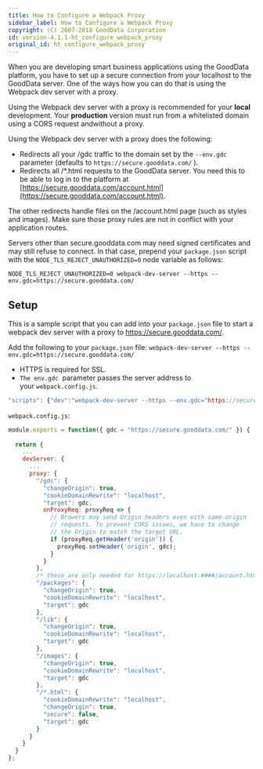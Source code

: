 ```yaml
---
title: How to Configure a Webpack Proxy
sidebar_label: How to Configure a Webpack Proxy
copyright: (C) 2007-2018 GoodData Corporation
id: version-4.1.1-ht_configure_webpack_proxy
original_id: ht_configure_webpack_proxy
---
```


When you are developing smart business applications using the GoodData platform, you have to set up a secure connection from your localhost to the GoodData server. One of the ways how you can do that is using the Webpack dev server with a proxy.

Using the Webpack dev server with a proxy is recommended for your **local** development. Your **production** version must run from a whitelisted domain using a CORS request andwithout a proxy.

Using the Webpack dev server with a proxy does the following:

* Redirects all your /gdc traffic to the domain set by the `--env.gdc` parameter \(defaults to `https://secure.gooddata.com/` \).
* Redirects all /\*.html requests to the GoodData server. You need this to be able to log in to the platform at [https://secure.gooddata.com/account.html](https://secure.gooddata.com/account.html).
 
The other redirects handle files on the /account.html page \(such as styles and images\). Make sure those proxy rules are not in conflict with your application routes.

Servers other than secure.gooddata.com may need signed certificates and may still refuse to connect. In that case, prepend your `package.json` script with the `NODE_TLS_REJECT_UNAUTHORIZED=0` node variable as follows:

`NODE_TLS_REJECT_UNAUTHORIZED=0 webpack-dev-server --https --env.gdc=https://secure.gooddata.com/`

## Setup

This is a sample script that you can add into your `package.json` file to start a webpack dev server with a proxy to https://secure.gooddata.com/.

Add the following to your `package.json` file:
`webpack-dev-server --https --env.gdc=https://secure.gooddata.com/`

* HTTPS is required for SSL.
* `The env.gdc`  parameter passes the server address to your `webpack.config.js`.

```javascript
"scripts": {"dev":"webpack-dev-server --https --env.gdc="https://secure.gooddata.com/"]},
```

`webpack.config.js`:

```javascript
module.exports = function({ gdc = "https://secure.gooddata.com/" }) {
 
  return {
    ...
    devServer: {
      ...
      proxy: {
        "/gdc": {
          "changeOrigin": true,
          "cookieDomainRewrite": "localhost",
          "target": gdc,
          onProxyReq: proxyReq => {
            // Browers may send Origin headers even with same-origin
            // requests. To prevent CORS issues, we have to change
            // the Origin to match the target URL.
            if (proxyReq.getHeader('origin')) {
              proxyReq.setHeader('origin', gdc);
            }
          }
        },
        /* these are only needed for https://localhost:####/account.html to work properly */
        "/packages": {
          "changeOrigin": true,
          "cookieDomainRewrite": "localhost",
          "target": gdc
        },
        "/lib": {
          "changeOrigin": true,
          "cookieDomainRewrite": "localhost",
          "target": gdc
        },
        "/images": {
          "changeOrigin": true,
          "cookieDomainRewrite": "localhost",
          "target": gdc
        },
        "/*.html": {
          "cookieDomainRewrite": "localhost",
          "changeOrigin": true,
          "secure": false,
          "target": gdc
        }
      }
    }
  }
};
```
